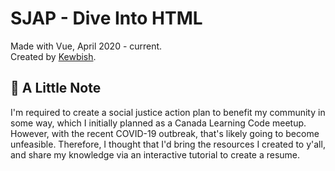 # SJAP - Dive Into HTML
Made with Vue, April 2020 - current.  
Created by [Kewbish](https://kewbish.github.io).  

## :pencil: A Little Note
I'm required to create a social justice action plan to benefit my community in some way, which I initially planned as a Canada Learning Code meetup.
However, with the recent COVID-19 outbreak, that's likely going to become unfeasible. Therefore, I thought that I'd bring the resources I created to y'all, and share my knowledge via an interactive tutorial to create a resume.
